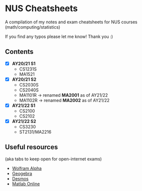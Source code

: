# NUS Cheatsheets

A compilation of my notes and exam cheatsheets for NUS courses (math/computing/statistics)

If you find any typos please let me know! Thank you :)

## Contents

- [x] **AY20/21 S1**
  - CS1231S
  - MA1521
- [x] **AY20/21 S2**
  - CS2030S
  - CS2040S
  - MA1101R -> renamed **MA2001** as of AY21/22
  - MA1102R -> renamed **MA2002** as of AY21/22
- [x] **AY21/22 S1**
  - CS2100
  - CS2102
- [x] **AY21/22 S2** 
  - CS3230
  - ST2131/MA2216

## Useful resources

(aka tabs to keep open for open-internet exams)

- [Wolfram Alpha](https://www.wolframalpha.com/)
- [Geogebra](https://www.geogebra.org/calculator)
- [Desmos](https://www.desmos.com/calculator)
- [Matlab Online](https://matlab.mathworks.com/)
